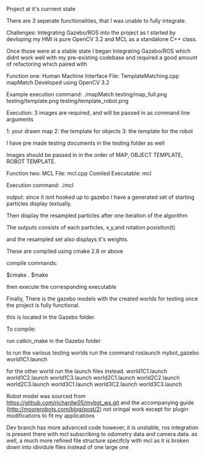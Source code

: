 Project at it's currrent state

There are 3 seperate functionalities, that I was unable to fully integrate.

Challenges:
Integrating Gazebo/ROS into the project as I started by devloping my HMI is pure OpenCV 3.2 and MCL as a standalone C++ class.

Once those were at a stable state I began Integrating Gazebo/ROS which didnt work well with my pre-existing codebase and required a good amount of refactoring which paired with


Function one: Human Machine Interface
File: TemplateMatching.cpp
 mapMatch
Developed using OpenCV 3.2


Example execution command: 
./mapMatch testing/map_full.png testing/template.png testing/template_robot.png

Execution: 3 images are required, and will be passed in as command line arguments

1: your drawn map
2: the template for objects
3: the template for the robot


I have pre made testing documents in the testing folder as well

Images should be passed in in the order of MAP, OBJECT TEMPLATE, ROBOT TEMPLATE.


Function two: MCL
File: mcl.cpp
Comiled Executable: mcl

Execution command:
./mcl

output: since it isnt hooked up to gazebo I have a generated set of starting particles display textually.

Then display the resampled particles after one iteration of the algorithm 

The outputs consists of each particles, x,y,and rotation posisiton(t) 

and the resampled set also displays it's weights.



 

These are compiled using cmake 2.8 or above

compile commands:

$cmake .
$make

then execute the corresponding executable



Finally,
There is the gazebo models with the created worlds for testing once the project is fully functional.

this is located in the Gazebo folder.

To compile:

run catkin_make in the Gazebo folder

to run the various testing worlds run the command 
roslaunch mybot_gazebo world1C1.launch 

for the other world run the launch files instead.
world1C1.launch
world1C2.launch
world1C3.launch
world2C1.launch
world2C2.launch
world2C3.launch
world3C1.launch
world3C2.launch
world3C3.launch


Robot model was sourced from https://github.com/richardw05/mybot_ws.git and the accompanying guide (http://moorerobots.com/blog/post/2) not oringal work except for plugin modifications to fit my applications

Dev branch has more advanced code however, it is unstable, ros integration is present there with mcl subscribing to odometry data and camera data. as well, a much more refined file structure specifcly with mcl as it is broken down into idividule files instead of one large one

